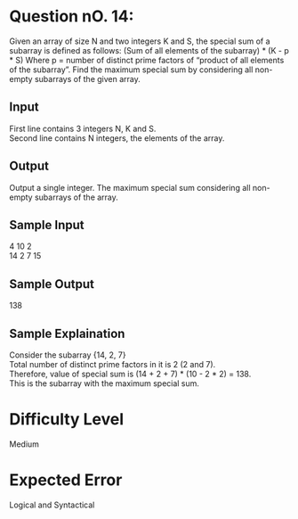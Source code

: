 # Question nO. 14:

Given an array of size N and two integers K and S, the special sum of a subarray is defined as follows:
(Sum of all elements of the subarray) * (K - p * S)
Where p = number of distinct prime factors of “product of all elements of the subarray”.
Find the maximum special sum by considering all non-empty subarrays of the given array.

## Input
First line contains 3 integers N, K and S. <br>
Second line contains N integers, the elements of the array. <br>

## Output

Output a single integer. The maximum special sum considering all non-empty subarrays of the array.

## Sample Input

4 10 2 <br>
14 2 7 15 <br>

## Sample Output

138

## Sample Explaination

Consider the subarray {14, 2, 7} <br>
Total number of distinct prime factors in it is 2 (2 and 7). <br>
Therefore, value of special sum is (14 + 2 + 7) * (10 - 2 * 2) = 138. <br>
This is the subarray with the maximum special sum. <br>

# Difficulty Level

Medium

# Expected Error 

Logical and Syntactical